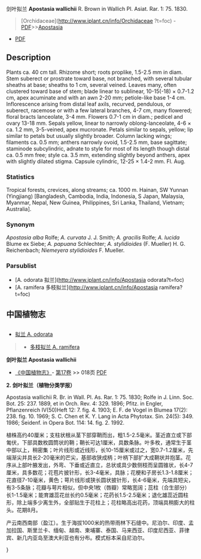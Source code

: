 剑叶拟兰 **Apostasia wallichii** R. Brown in Wallich Pl. Asiat. Rar. 1: 75. 1830.

> [Orchidaceae](http://www.iplant.cn/info/Orchidaceae ?t=foc) - [PDF](http://iplant.cn/foc/pdf/Orchidaceae.pdf)>>[Apostasia](http://www.iplant.cn/info/Apostasia?t=foc)

 - [PDF](http://www.iplant.cn/foc/pdf/Apostasia.pdf)

## Description

Plants ca. 40 cm tall. Rhizome short; roots proplike, 1.5-2.5 mm in diam. Stem suberect or prostrate toward base, not branched, with several tubular sheaths at base; sheaths to 1 cm, several veined. Leaves many, often clustered toward base of stem; blade linear to sublinear, 10-15(-18) × 0.7-1.2 cm, apex acuminate and with an awn 2-20 mm; petiole-like base 1-4 cm. Inflorescence arising from distal leaf axils, recurved, pendulous, or suberect, racemose or with a few lateral branches, 4-7 cm, many flowered; floral bracts lanceolate, 3-4 mm. Flowers 0.7-1 cm in diam.; pedicel and ovary 13-18 mm. Sepals yellow, linear to narrowly oblong-lanceolate, 4-6 × ca. 1.2 mm, 3-5-veined, apex mucronate. Petals similar to sepals, yellow; lip similar to petals but usually slightly broader. Column lacking wings; filaments ca. 0.5 mm; anthers narrowly ovoid, 1.5-2.5 mm, base sagittate; staminode subcylindric, adnate to style for most of its length though distal ca. 0.5 mm free; style ca. 3.5 mm, extending slightly beyond anthers, apex with slightly dilated stigma. Capsule cylindric, 12-25 × 1.4-2 mm. Fl. Aug.

### Statistics
Tropical forests, crevices, along streams; ca. 1000 m. Hainan, SW Yunnan (Yingjiang) [Bangladesh, Cambodia, India, Indonesia, S Japan, Malaysia, Myanmar, Nepal, New Guinea, Philippines, Sri Lanka, Thailand, Vietnam; Australia].

### Synonym
*Apostasia alba* Rolfe; *A. curvata* J. J. Smith; *A. gracilis* Rolfe; *A. lucida* Blume ex Siebe; *A. papuana* Schlechter; *A. stylidioides* (F. Mueller) H. G. Reichenbach; *Niemeyera stylidioides* F. Mueller.

### Parsublist

* [A.  odorata  拟兰](http://www.iplant.cn/info/Apostasia odorata?t=foc)
* [A.  ramifera  多枝拟兰](http://www.iplant.cn/info/Apostasia ramifera?t=foc)

## 中国植物志

## 
* [拟兰  A.  odorata](Apostasia-odorata-拟兰.md)
> * [多枝拟兰  A.  ramifera](Apostasia-ramifera-多枝拟兰.md)

**剑叶拟兰 Apostasia wallichii**

* [《中国植物志》](http://www.iplant.cn/frps)- [第17卷](http://www.iplant.cn/frps/vol/17) >> 018页 [PDF](http://www.iplant.cn/frps/pdf/17/018.pdf)

**2. 剑叶拟兰（植物分类学报）**

Apostasia wallichii R. Br. in Wall. Pl. As. Rar. 1: 75. 1830; Rolfe in J. Linn. Soc. Bot. 25: 237. 1889, et in Orch. Rev. 4: 329. 1896; Pfitz. in Engler, Pflanzenreich IV(50)Heft 12: 7. fig. 4. 1903; E. F. de Vogel in Blumea 17(2): 238. fig. 10. 1969; S. C. Chen et K. Y. Lang in Acta Phytotax. Sin. 24(5): 349. 1986; Seidenf. in Opera Bot. 114: 14. fig. 2. 1992.

植株高约40厘米；支柱状根从茎下部穿鞘而出，粗1.5-2.5毫米。茎近直立或下部匍伏，下部具数枚圆筒状的鞘；鞘长可达1厘米，具数条脉。叶多枚，通常生于茎中部以上，稍密集；叶片线形或近线形，长10-15厘米或过之，宽0.7-1.2厘米，先端渐尖并具长2-20毫米的芒尖，基部收狭成柄；叶柄下部扩大成鞘状并抱茎。花序从上部叶腋发出，外弯、下垂或近直立，总状或具少数侧枝而呈圆锥状，长4-7厘米，具多数花；花苞片披针形，长3-4毫米，具脉；花梗和子房长1.3-1.8厘米；花直径7-10毫米，黄色；萼片线形或狭长圆状披针形，长4-6毫米，先端具短尖，有3-5条脉；花瓣与萼片相似，但中央1枚（唇瓣）常略宽阔；蕊柱（合生部分）长1-1.5毫米；能育雄蕊花丝长约0.5毫米；花药长1.5-2.5毫米；退化雄蕊近圆柱形，除上端多少离生外，全部贴生于花柱上；花柱略高出花药，顶端具稍膨大的柱头。花期8月。

产云南西南部（盈江）。生于海拔1000米的热带雨林下石缝中。尼泊尔、印度、孟加拉国、斯里兰卡、缅甸、越南、柬埔寨、泰国、马来西亚、印度尼西亚、菲律宾、新几内亚岛至澳大利亚也有分布。模式标本采自尼泊尔。

}